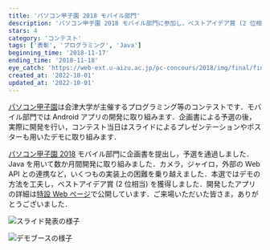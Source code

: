 ```yaml
---
title: 'パソコン甲子園 2018 モバイル部門'
description: 'パソコン甲子園 2018 モバイル部門に参加し，ベストアイデア賞 (2 位相当) を獲得しました．Android アプリを開発し，プレゼンテーションやデモを行うコンテストです．'
stars: 4
category: 'コンテスト'
tags: ['表彰', 'プログラミング', 'Java']
beginning_time: '2018-11-17'
ending_time: '2018-11-18'
eye_catch: 'https://web-ext.u-aizu.ac.jp/pc-concours/2018/img/final/finalphoto/mobile/13.jpg'
created_at: '2022-10-01'
updated_at: '2022-10-01'
---
```


[パソコン甲子園](https://pckoshien.u-aizu.ac.jp/)は会津大学が主催するプログラミング等のコンテストです．モバイル部門では Android アプリの開発に取り組みます．企画書による予選の後，実際に開発を行い，コンテスト当日はスライドによるプレゼンテーションやポスターも用いたデモに取り組みます．

[パソコン甲子園 2018](https://web-ext.u-aizu.ac.jp/pc-concours/2018/index.html) モバイル部門に企画書を提出し，予選を通過しました．Java を用いて数か月間開発に取り組みました．カメラ，ジャイロ，外部の Web API との連携など，いくつもの実装上の困難を乗り越えました．本選ではデモの方法を工夫し，ベストアイデア賞 (2 位相当) を獲得しました．開発したアプリの詳細は[特設 Web ページ](https://pro-ktmr.github.io/pck2018m/)で公開しています．ご来場いただいた皆さま，ありがとうございました．

![スライド発表の様子](https://web-ext.u-aizu.ac.jp/pc-concours/2018/img/final/finalphoto/mobile/13.jpg)

![デモブースの様子](https://web-ext.u-aizu.ac.jp/pc-concours/2018/img/final/finalphoto/mobile/14.jpg)
